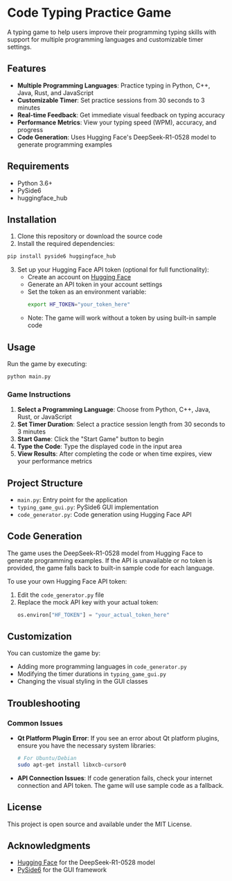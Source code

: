 # Code Typing Practice Game

A typing game to help users improve their programming typing skills with support for multiple programming languages and customizable timer settings.

## Features

- **Multiple Programming Languages**: Practice typing in Python, C++, Java, Rust, and JavaScript
- **Customizable Timer**: Set practice sessions from 30 seconds to 3 minutes
- **Real-time Feedback**: Get immediate visual feedback on typing accuracy
- **Performance Metrics**: View your typing speed (WPM), accuracy, and progress
- **Code Generation**: Uses Hugging Face's DeepSeek-R1-0528 model to generate programming examples

## Requirements

- Python 3.6+
- PySide6
- huggingface_hub

## Installation

1. Clone this repository or download the source code
2. Install the required dependencies:

```bash
pip install pyside6 huggingface_hub
```

3. Set up your Hugging Face API token (optional for full functionality):
   - Create an account on [Hugging Face](https://huggingface.co/)
   - Generate an API token in your account settings
   - Set the token as an environment variable:
     ```bash
     export HF_TOKEN="your_token_here"
     ```
   - Note: The game will work without a token by using built-in sample code

## Usage

Run the game by executing:

```bash
python main.py
```

### Game Instructions

1. **Select a Programming Language**: Choose from Python, C++, Java, Rust, or JavaScript
2. **Set Timer Duration**: Select a practice session length from 30 seconds to 3 minutes
3. **Start Game**: Click the "Start Game" button to begin
4. **Type the Code**: Type the displayed code in the input area
5. **View Results**: After completing the code or when time expires, view your performance metrics

## Project Structure

- `main.py`: Entry point for the application
- `typing_game_gui.py`: PySide6 GUI implementation
- `code_generator.py`: Code generation using Hugging Face API

## Code Generation

The game uses the DeepSeek-R1-0528 model from Hugging Face to generate programming examples. If the API is unavailable or no token is provided, the game falls back to built-in sample code for each language.

To use your own Hugging Face API token:

1. Edit the `code_generator.py` file
2. Replace the mock API key with your actual token:
   ```python
   os.environ["HF_TOKEN"] = "your_actual_token_here"
   ```

## Customization

You can customize the game by:

- Adding more programming languages in `code_generator.py`
- Modifying the timer durations in `typing_game_gui.py`
- Changing the visual styling in the GUI classes

## Troubleshooting

### Common Issues

- **Qt Platform Plugin Error**: If you see an error about Qt platform plugins, ensure you have the necessary system libraries:
  ```bash
  # For Ubuntu/Debian
  sudo apt-get install libxcb-cursor0
  ```

- **API Connection Issues**: If code generation fails, check your internet connection and API token. The game will use sample code as a fallback.

## License

This project is open source and available under the MIT License.

## Acknowledgments

- [Hugging Face](https://huggingface.co/) for the DeepSeek-R1-0528 model
- [PySide6](https://wiki.qt.io/Qt_for_Python) for the GUI framework
